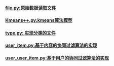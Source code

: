 #### [file.py:原始数据读取文件](https://github.com/King-Key/RecommendationAlgorithm-/blob/master/file.py)


#### [Kmeans++.py:kmeans算法模型](https://github.com/King-Key/RecommendationAlgorithm-/blob/master/Kmeans%2B%2B.py)


#### [type.py: 实现分类的文件](https://github.com/King-Key/RecommendationAlgorithm-/blob/master/type.py)


#### [user_item.py:基于内容的协同过滤算法的实现](https://github.com/King-Key/RecommendationAlgorithm-/blob/master/user_item.py)


#### [user_user_item.py:基于用户的协同过滤算法的实现](https://github.com/King-Key/RecommendationAlgorithm-/blob/master/user_user_item.py)



